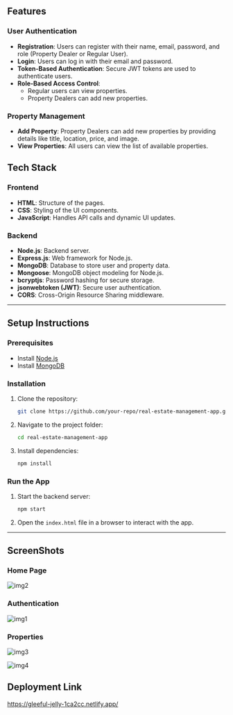 ## Features

### User Authentication
- **Registration**: Users can register with their name, email, password, and role (Property Dealer or Regular User).
- **Login**: Users can log in with their email and password.
- **Token-Based Authentication**: Secure JWT tokens are used to authenticate users.
- **Role-Based Access Control**:
  - Regular users can view properties.
  - Property Dealers can add new properties.

### Property Management
- **Add Property**: Property Dealers can add new properties by providing details like title, location, price, and image.
- **View Properties**: All users can view the list of available properties.

## Tech Stack
### Frontend
- **HTML**: Structure of the pages.
- **CSS**: Styling of the UI components.
- **JavaScript**: Handles API calls and dynamic UI updates.

### Backend
- **Node.js**: Backend server.
- **Express.js**: Web framework for Node.js.
- **MongoDB**: Database to store user and property data.
- **Mongoose**: MongoDB object modeling for Node.js.
- **bcryptjs**: Password hashing for secure storage.
- **jsonwebtoken (JWT)**: Secure user authentication.
- **CORS**: Cross-Origin Resource Sharing middleware.

---

## Setup Instructions

### Prerequisites
- Install [Node.js](https://nodejs.org/)
- Install [MongoDB](https://www.mongodb.com/)

### Installation
1. Clone the repository:
   ```bash
   git clone https://github.com/your-repo/real-estate-management-app.git
   ```
2. Navigate to the project folder:
   ```bash
   cd real-estate-management-app
   ```
3. Install dependencies:
   ```bash
   npm install
   ```

### Run the App
1. Start the backend server:
   ```bash
   npm start
   ```
2. Open the `index.html` file in a browser to interact with the app.

---

## ScreenShots


### Home Page
![img2](https://github.com/user-attachments/assets/22cfdbd9-38f0-4849-ba5e-800e4c529624)

### Authentication

![img1](https://github.com/user-attachments/assets/3782f633-1225-46d2-b9cc-eb02047d9d3c)


### Properties
![img3](https://github.com/user-attachments/assets/27474721-144c-4767-8037-441ce2e25eaa)

![img4](https://github.com/user-attachments/assets/f25ccf57-2677-4252-a0d0-ef9c16c5d051)

## Deployment Link
https://gleeful-jelly-1ca2cc.netlify.app/
 


